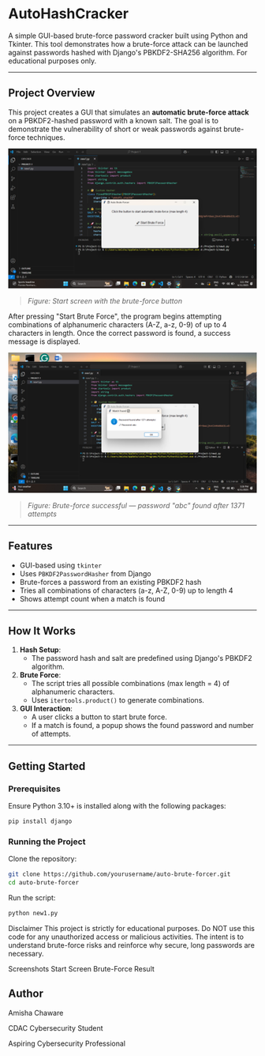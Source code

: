 ﻿# AutoHashCracker

A simple GUI-based brute-force password cracker built using Python and Tkinter. This tool demonstrates how a brute-force attack can be launched against passwords hashed with Django's PBKDF2-SHA256 algorithm. For educational purposes only.

---

## Project Overview

This project creates a GUI that simulates an **automatic brute-force attack** on a PBKDF2-hashed password with a known salt. The goal is to demonstrate the vulnerability of short or weak passwords against brute-force techniques.

![GUI Start](./Screenshot%20(28).png)
> *Figure: Start screen with the brute-force button*

After pressing "Start Brute Force", the program begins attempting combinations of alphanumeric characters (A-Z, a-z, 0-9) of up to 4 characters in length. Once the correct password is found, a success message is displayed.

![Password Found](./Screenshot%20(29).png)
> *Figure: Brute-force successful — password "abc" found after 1371 attempts*

---

## Features

- GUI-based using `tkinter`
- Uses `PBKDF2PasswordHasher` from Django
- Brute-forces a password from an existing PBKDF2 hash
- Tries all combinations of characters (a-z, A-Z, 0-9) up to length 4
- Shows attempt count when a match is found

---

## How It Works

1. **Hash Setup**: 
   - The password hash and salt are predefined using Django's PBKDF2 algorithm.
2. **Brute Force**: 
   - The script tries all possible combinations (max length = 4) of alphanumeric characters.
   - Uses `itertools.product()` to generate combinations.
3. **GUI Interaction**: 
   - A user clicks a button to start brute force.
   - If a match is found, a popup shows the found password and number of attempts.

---

## Getting Started

### Prerequisites

Ensure Python 3.10+ is installed along with the following packages:

```bash
pip install django
```

### Running the Project

Clone the repository:
```bash
git clone https://github.com/yourusername/auto-brute-forcer.git
cd auto-brute-forcer
```
Run the script:
```bash
python new1.py
```

Disclaimer
This project is strictly for educational purposes.
Do NOT use this code for any unauthorized access or malicious activities. The intent is to understand brute-force risks and reinforce why secure, long passwords are necessary.

Screenshots
Start Screen	Brute-Force Result

## Author
Amisha Chaware

CDAC Cybersecurity Student

Aspiring Cybersecurity Professional
